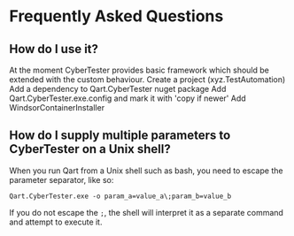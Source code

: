 # Frequently Asked Questions

## How do I use it?

At the moment CyberTester provides basic framework which should be extended with the custom behaviour.
Create a project (xyz.TestAutomation)
Add a dependency to Qart.CyberTester nuget package
Add Qart.CyberTester.exe.config and mark it with 'copy if newer'
Add WindsorContainerInstaller

## How do I supply multiple parameters to CyberTester on a Unix shell?

When you run Qart from a Unix shell such as bash, you need to escape
the parameter separator, like so:

```
Qart.CyberTester.exe -o param_a=value_a\;param_b=value_b
```

If you do not escape the ```;```, the shell will interpret it as a
separate command and attempt to execute it.

